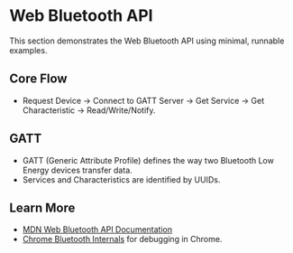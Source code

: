 # Web Bluetooth API

This section demonstrates the Web Bluetooth API using minimal, runnable examples.

## Core Flow
- Request Device -> Connect to GATT Server -> Get Service -> Get Characteristic -> Read/Write/Notify.

## GATT
- GATT (Generic Attribute Profile) defines the way two Bluetooth Low Energy devices transfer data.
- Services and Characteristics are identified by UUIDs.

## Learn More
- [MDN Web Bluetooth API Documentation](https://developer.mozilla.org/en-US/docs/Web/API/Web_Bluetooth_API)
- [Chrome Bluetooth Internals](chrome://bluetooth-internals) for debugging in Chrome. 